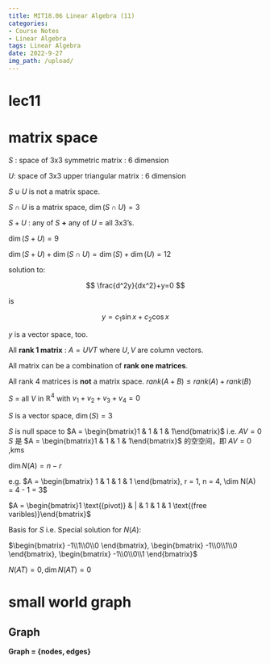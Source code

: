 ```yaml
---
title: MIT18.06 Linear Algebra (11)
categories:
- Course Notes
- Linear Algebra
tags: Linear Algebra
date: 2022-9-27
img_path: /upload/
---
```


# lec11

# matrix space

$S$ : space of 3x3 symmetric matrix : 6 dimension

$U$: space of 3x3 upper triangular matrix : 6 dimension

$S\cup U$ is not a matrix space.

$S\cap U$ is a matrix space, $\dim(S\cap U)=3$

$S+U$ : any of $S$ **+** any of $U$ = all 3x3’s.

$\dim(S+U)=9$

$\dim(S + U) + \dim(S \cap U) = \dim(S) + \dim(U) = 12$

solution to:

$$
\frac{d^2y}{dx^2}+y=0
$$

is

$$
y=c_1\sin x+c_2\cos x
$$

$y$ is a vector space, too.

All **rank 1 matrix** : $A=UVT$ where $U,V$ are column vectors.

All matrix can be a combination of **rank one matrices**.

All rank 4 matrices is **not** a matrix space.  $rank(A + B) \le rank(A) + rank(B)$

$S$ = all $V$ in $\mathbb{R}^4$ with $v_1+v_2 + v_3 + v_4 = 0$

$S$ is a vector space, $\dim(S) = 3$

$S$ is null space to $A = \begin{bmatrix}1 & 1 & 1 & 1\end{bmatrix}$ i.e. $AV = 0$ $S$ 是 $A = \begin{bmatrix}1 & 1 & 1 & 1\end{bmatrix}$ 的空空间，即 $AV = 0$ ,kms

$\dim N(A) = n − r$

e.g. $A = \begin{bmatrix} 1 & 1 & 1 & 1 \end{bmatrix}, r = 1, n = 4, \dim N(A) = 4 - 1 = 3$

$A = \begin{bmatrix}1 \text{(pivot)} & | & 1 & 1 & 1 \text{(free varibles)}\end{bmatrix}$

Basis for $S$ i.e. Special solution for $N(A)$:

$\begin{bmatrix}  -1\\1\\0\\0 \end{bmatrix}, \begin{bmatrix}  -1\\0\\1\\0 \end{bmatrix}, \begin{bmatrix}  -1\\0\\0\\1 \end{bmatrix}$

$N(AT)={0}, \dim N(AT) =0$

# small world graph

## Graph

**Graph = {nodes, edges}**